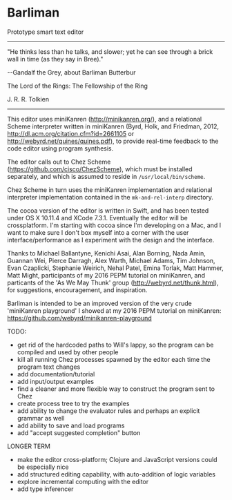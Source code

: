 # Barliman

Prototype smart text editor

---

"He thinks less than he talks, and slower; yet he can see through a brick wall in time (as they say in Bree)."

--Gandalf the Grey, about Barliman Butterbur

The Lord of the Rings: The Fellowship of the Ring

J. R. R. Tolkien

---

This editor uses miniKanren (http://minikanren.org/), and a relational Scheme interpreter written in miniKanren (Byrd, Holk, and Friedman, 2012, http://dl.acm.org/citation.cfm?id=2661105 or http://webyrd.net/quines/quines.pdf), to provide real-time feedback to the code editor using program synthesis.

The editor calls out to Chez Scheme (https://github.com/cisco/ChezScheme), which must be installed separately, and which is assumed to reside in `/usr/local/bin/scheme`.

Chez Scheme in turn uses the miniKanren implementation and relational interpreter implementation contained in the `mk-and-rel-interp` directory.




The cocoa version of the editor is written in Swift, and has been tested under OS X 10.11.4 and XCode 7.3.1.  Eventually the editor will be crossplatform.  I'm starting with cocoa since I'm developing on a Mac, and I want to make sure I don't box myself into a corner with the user interface/performance as I experiment with the design and the interface.



Thanks to Michael Ballantyne, Kenichi Asai, Alan Borning, Nada Amin, Guannan Wei, Pierce Darragh, Alex Warth, Michael Adams, Tim Johnson, Evan Czaplicki, Stephanie Weirich, Nehal Patel, Emina Torlak, Matt Hammer, Matt Might, participants of my 2016 PEPM tutorial on miniKanren, and particants of the 'As We May Thunk' group (http://webyrd.net/thunk.html), for suggestions, encouragement, and inspiration.

Barliman is intended to be an improved version of the very crude 'miniKanren playground' I showed at my 2016 PEPM tutorial on miniKanren: https://github.com/webyrd/minikanren-playground



TODO:

* get rid of the hardcoded paths to Will's lappy, so the program can be compiled and used by other people
* kill all running Chez processes spawned by the editor each time the program text changes
* add documentation/tutorial
* add input/output examples
* find a cleaner and more flexible way to construct the program sent to Chez
* create process tree to try the examples
* add ability to change the evaluator rules and perhaps an explicit grammar as well
* add ability to save and load programs
* add "accept suggested completion" button


LONGER TERM

* make the editor cross-platform; Clojure and JavaScript versions could be especially nice
* add structured editing capability, with auto-addition of logic variables
* explore incremental computing with the editor
* add type inferencer
